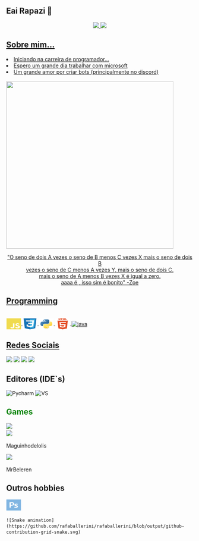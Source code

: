 ## Eai Rapazi 👋

<div align="center">
  <a href="https://github.com/ThiagoBeleren">
  <img src="https://github-readme-stats.vercel.app/api?username=ThiagoBeleren&show_icons=true&theme=nightowl&include_all_commits=true&count_private=true"/>
  <img src="https://github-readme-stats.vercel.app/api/top-langs/?username=ThiagoBeleren&layout=compact&langs_count=7&theme=nightowl"/>
 </div>
   
   <h2>Sobre mim...</h2>
<div>
  <li>Iniciando na carreira de programador...</li>
  <li>Espero um grande dia trabalhar com microsoft</li>
  <li>Um grande amor por criar bots (principalmente no discord)</li>
</div>
   
<div><br>
    <img align="center" margin="10px" src="https://i.pinimg.com/564x/8d/46/e0/8d46e07221905f26c83dc2d14387ed0c.jpg" height="450px" width="450px">
  <p align="center"> "O seno de dois A vezes o seno de B menos C vezes X mais o seno de dois B </br> vezes o seno de C menos A vezes Y, mais o seno de dois C, </br> mais o seno de A menos B vezes X é igual a zero.</br>
aaaa  é , isso sim é bonito" -Zoe </p>
</div>

  <h2>Programming </h2>
<div style="display: inline_block"><br>
  <img align="center" alt="Rafa-Js" height="30" width="40" src="https://raw.githubusercontent.com/devicons/devicon/master/icons/javascript/javascript-plain.svg">
  <img align="center" alt="Rafa-CSS" height="30" width="40" src="https://raw.githubusercontent.com/devicons/devicon/master/icons/css3/css3-original.svg">
  <img align="center" alt="Rafa-Python" height="30" width="40" src="https://raw.githubusercontent.com/devicons/devicon/master/icons/python/python-original.svg">
  <img align="center" alt="HTML5" height="30" width="40" src="https://github.com/devicons/devicon/blob/master/icons/html5/html5-plain-wordmark.svg">
  <!--img align="center" alt="Python" src="https://img.shields.io/badge/Python-FFD43B?style=for-the-badge&logo=python&logoColor=darkgreen">-->
  <img align="center" alt="java" src="https://img.shields.io/badge/Java-ED8B00?style=for-the-badge&logo=java&logoColor=white">
  <!--<img float="right" align="right" alt="Ez-gif" height="300px" width="400px" src="">-->
</div>
  
  <h2> Redes Sociais</h2>
<div>
  <!--<a href="https://www.youtube.com/channel/UC_-uuuZbY0AAt9CViNzvc-Q" target="_blank"><img src="https://img.shields.io/badge/YouTube-FF0000?style=for-the-badge&logo=youtube&logoColor=white" target="_blank"></a>-->
  <a href="https://instagram.com/Beleren_Thiago" target="_blank"> <img src="https://img.shields.io/badge/-Instagram-%23E4405F?style=for-the-badge&logo=instagram&logoColor=white" target="_blank"></a>
 	<a href="https://www.twitch.tv/ezdeterno" target="_blank"> <img src="https://img.shields.io/badge/Twitch-9146FF?style=for-the-badge&logo=twitch&logoColor=white" target="_blank"></a>
  <a href="https://discord.gg/KUgPeGkn24" target="_blank"> <img src="https://img.shields.io/badge/Discord-7289DA?style=for-the-badge&logo=discord&logoColor=white" 
target="_blank"></a> 
  <a href = "mailto:thiagobeleren@gmail.com"> <img src="https://img.shields.io/badge/-Gmail-%23333?style=for-the-badge&logo=gmail&logoColor=white" 
target="_blank" target="_blank"></a>
  </div>
  
  <h2> Editores (IDE`s)</h2>
<div style="display: inline-block">
  <img src="https://img.shields.io/badge/PyCharm-000000.svg?&style=for-the-badge&logo=PyCharm&logoColor=white" alt="Pycharm" target="_blank">
  <img alt="VS" src="https://img.shields.io/badge/Visual_Studio_Code-0078D4?style=for-the-badge&logo=visual%20studio%20code&logoColor=white" target="_blank">
</div>
  
  <h2 style="color: green"> Games</h2>
<div style="display: inline">
    <a href = "https://steamcommunity.com/id/ThiagoBeleren/"> <img src="https://img.shields.io/badge/Steam-000000?style=for-the-badge&logo=steam&logoColor=white"></a>
  <br>
    <a href= ""> <img src="https://img.shields.io/badge/Riot_Games-D32936?style=for-the-badge&logo=riot-games&logoColor=white"></a> <p>Maguinhodelolis</p>
    <a href= ""> <img src="https://img.shields.io/badge/Epic%20Games-313131?style=for-the-badge&logo=Epic%20Games&logoColor=white"></a> <p>MrBeleren</p>
      
  <h2>Outros hobbies</h2>
  <div style="display: inline-block">
    <img alt="PS" height="30" width="40" src="https://github.com/devicons/devicon/blob/master/icons/photoshop/photoshop-plain.svg" target="_blank">
    
    ![Snake animation](https://github.com/rafaballerini/rafaballerini/blob/output/github-contribution-grid-snake.svg)
    
  </div>

  
